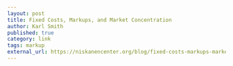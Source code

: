 ```yaml
---
layout: post
title: Fixed Costs, Markups, and Market Concentration
author: Karl Smith
published: true
category: link
tags: markup
external_url: https://niskanencenter.org/blog/fixed-costs-markups-market-concentration/
---
```

